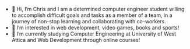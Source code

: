 - 👋 Hi, I’m Chris and I am a determined computer engineer student willing to accomplish difficult
goals and tasks as a member of a team, in a journey of non-stop
learning and collaborating with co-workers.
- 👀 I’m interested in web development, video games, books and sports!
- 🌱 I’m currently studying Computer Engineering at University of West Attica and Web Development through online courses!

<!---
ChrisAlymaras/ChrisAlymaras is a ✨ special ✨ repository because its `README.md` (this file) appears on your GitHub profile.
You can click the Preview link to take a look at your changes.
--->
